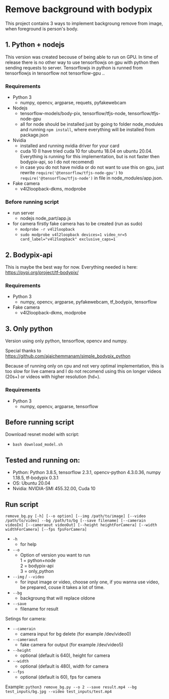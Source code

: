 # Remove background with bodypix
This project contains 3 ways to implement backgroung remove from image, when foreground is person's body. 

## 1. Python + nodejs
This version was created becouse of being able to run on GPU. In time of release there is no other way to use tensorflowjs on gpu with python then sending requests to server. Tensorflowjs in python is runned from tensorflowjs in tensorflow not tensorflow-gpu ..

### Requirements
- Python 3
    - numpy, opencv, argparse, requets, pyfakewebcam
- Nodejs 
    - tensorflow-models/body-pix, tensorflow/tfjs-node, tensorflow/tfjs-node-gpu
    - all for node should be installed just by going to folder node_modules and running `npm install`, where everything will be installed from package.json
- Nvidia
    - installed and running nvidia driver for your card
    - cuda 10 (I have tried cuda 10 for ubuntu 18.04 on ubuntu 20.04. Everything is running for this implementation, but is not faster then bodypix-api, so I do not recomend)
    - in case you do not have nvidia or do not want to use this on gpu, just rewrite `require('@tensorflow/tfjs-node-gpu')` to `require('@tensorflow/tfjs-node')` in file in node_modules/app.json.
- Fake camera
    - v4l2loopback-dkms, modprobe

### Before running script
- run server
    - nodejs node_part/app.js
- for camera firstly fake camera has to be created (run as sudo)
    - `modprobe -r v4l2loopback`
    - `sudo modprobe v4l2loopback devices=1 video_nr=5 card_label="v4l2loopback" exclusive_caps=1`

## 2. Bodypix-api
This is maybe the best way for now. Everything needed is here: https://pypi.org/project/tf-bodypix/

### Requirements
- Python 3
    - numpy, opencv, argparse, pyfakewebcam, tf_bodypix, tensorflow
- Fake camera
    - v4l2loopback-dkms, modprobe

## 3. Only python
Version using only python, tensorflow, opencv and numpy.

Special thanks to https://github.com/ajaichemmanam/simple_bodypix_python

Because of running only on cpu and not very optimal implementation, this is too slow for live camera
and I do not recomend using this on longer videos (20s+) or videos with higher resolution (hd+).

### Requirements
- Python 3
    - numpy, opencv, argparse, tensorflow

## Before running script

Download resnet model with script:
- `bash download_model.sh`

## Tested and running on:

- Python: Python 3.8.5, tensorflow 2.3.1, opencv-python 4.3.0.36, numpy 1.18.5, tf-bodypix 0.3.1
- OS: Ubuntu 20.04
- Nvidia: NVIDIA-SMI 455.32.00, Cuda 10

## Run script
`remove_bg.py [-h] [--o option] [--img /path/to/image] [--video /path/to/video] --bg /path/to/bg [--save filename] [--camerain videoIn] [--cameraout videoOut] [--height heightForCamera] [--width widthForCamera] [--fps fpsForCamera] `

- `-h` 
    - for help
- `--o`
    - Option of version you want to run\
        1 = python+node\
        2 = bodypix-api\
        3 = only_python 
- `--img` / `--video`
    - for input image or video, choose only one, if you wanna use video, be prepared, couse it takes a lot of time.
- `--bg`
    - backgroung that will replace oldone  
- `--save`
    - filename for result

Setings for camera:
- `--camerain`
    - camera input for bg delete (for example /dev/video0)
- `--cameraout`
    - fake camera for output (for example /dev/video5)
- `--height` 
    - optional (default is 640), height for camera
- `--width` 
    - optional (default is 480), width for camera
- `--fps` 
    - optional (default is 60), fps for camera

Example: 
    `python3 remove_bg.py --o 2 --save result.mp4 --bg test_inputs/bg.jpg --video test_inputs/test.mp4`